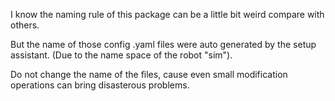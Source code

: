 I know the naming rule of this package can be a little bit weird compare with others.

But the name of those config .yaml files were auto generated by the setup assistant. (Due to the name space of the robot "sim"). 

Do not change the name of the files, cause even small modification operations can bring disasterous problems.